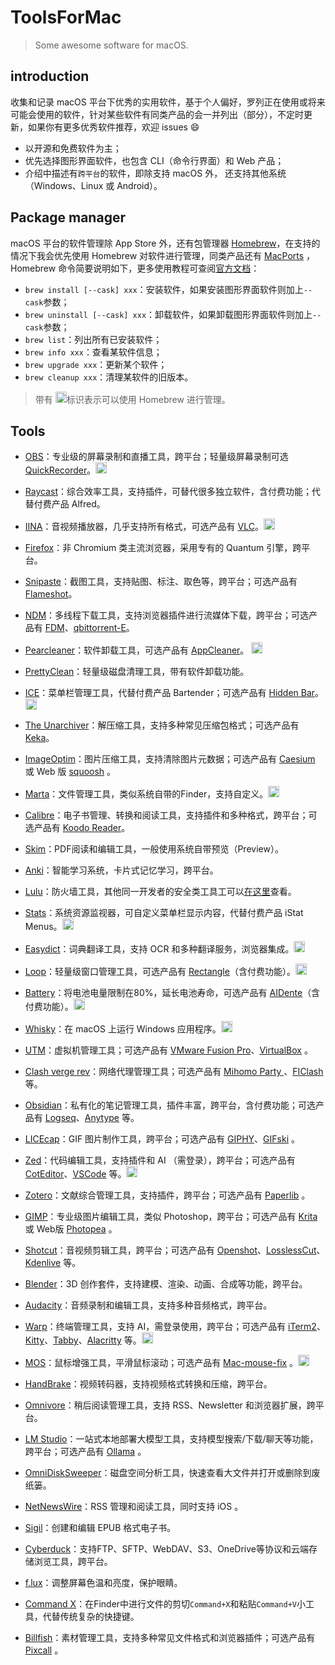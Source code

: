 # ToolsForMac

> Some awesome software for macOS.

## introduction

收集和记录 macOS 平台下优秀的实用软件，基于个人偏好，罗列正在使用或将来可能会使用的软件，针对某些软件有同类产品的会一并列出（部分），不定时更新，如果你有更多优秀软件推荐，欢迎 issues 😄

- 以开源和免费软件为主；
- 优先选择图形界面软件，也包含 CLI（命令行界面）和 Web 产品；
- 介绍中描述有`跨平台`的软件，即除支持 macOS 外， 还支持其他系统（Windows、Linux 或 Android）。

## Package manager

macOS 平台的软件管理除 App Store 外，还有包管理器 [Homebrew](https://brew.sh/)，在支持的情况下我会优先使用 Homebrew 对软件进行管理，同类产品还有 [MacPorts](https://www.macports.org/index.php) ，Homebrew 命令简要说明如下，更多使用教程可查阅[官方文档](https://docs.brew.sh/)：

- `brew install [--cask] xxx`：安装软件，如果安装图形界面软件则加上`--cask`参数；
- `brew uninstall [--cask] xxx`：卸载软件，如果卸载图形界面软件则加上`--cask`参数；
- `brew list`：列出所有已安装软件；
- `brew info xxx`：查看某软件信息；
- `brew upgrade xxx`：更新某个软件；
- `brew cleanup xxx`：清理某软件的旧版本。

> 带有 <img width = "18" height = "18" src="https://raw.githubusercontent.com/holyshell/ToolsForMac/72231dbe1542e83550656097a8a9463504255b5c/media/homebrew.svg">标识表示可以使用 Homebrew 进行管理。

## Tools

- [OBS](https://obsproject.com/)：专业级的屏幕录制和直播工具，跨平台；轻量级屏幕录制可选 [QuickRecorder](https://github.com/lihaoyun6/QuickRecorder)。<img width = "18" height = "18" src="https://raw.githubusercontent.com/holyshell/ToolsForMac/72231dbe1542e83550656097a8a9463504255b5c/media/homebrew.svg">
- [Raycast](https://www.raycast.com)：综合效率工具，支持插件，可替代很多独立软件，含付费功能；代替付费产品 Alfred。
- [IINA](https://iina.io/)：音视频播放器，几乎支持所有格式，可选产品有 [VLC](https://www.videolan.org/vlc/)。<img width = "18" height = "18" src="https://raw.githubusercontent.com/holyshell/ToolsForMac/72231dbe1542e83550656097a8a9463504255b5c/media/homebrew.svg">
- [Firefox](https://www.mozilla.org/zh-CN/firefox/all/desktop-release/)：非 Chromium 类主流浏览器，采用专有的 Quantum 引擎，跨平台。
- [Snipaste](https://zh.snipaste.com/)：截图工具，支持贴图、标注、取色等，跨平台；可选产品有 [Flameshot](https://flameshot.org/)。
- [NDM](https://www.neatdownloadmanager.com/index.php/en/)：多线程下载工具，支持浏览器插件进行流媒体下载，跨平台；可选产品有 [FDM](https://www.neatdownloadmanager.com/index.php/en/)、[qbittorrent-E](https://github.com/c0re100/qBittorrent-Enhanced-Edition)。
- [Pearcleaner](https://github.com/alienator88/Pearcleaner)：软件卸载工具，可选产品有 [AppCleaner](https://freemacsoft.net/appcleaner/)。 <img width = "18" height = "18" src="https://raw.githubusercontent.com/holyshell/ToolsForMac/72231dbe1542e83550656097a8a9463504255b5c/media/homebrew.svg">

- [PrettyClean](https://www.prettyclean.cc/zh)：轻量级磁盘清理工具，带有软件卸载功能。
- [ICE](https://icemenubar.app/)：菜单栏管理工具，代替付费产品 Bartender；可选产品有 [Hidden Bar](https://github.com/dwarvesf/hidden)。<img width = "18" height = "18" src="https://raw.githubusercontent.com/holyshell/ToolsForMac/72231dbe1542e83550656097a8a9463504255b5c/media/homebrew.svg">

- [The Unarchiver](https://macpaw.com/the-unarchiver)：解压缩工具，支持多种常见压缩包格式；可选产品有 [Keka](https://www.keka.io/zh-cn/)。
- [ImageOptim](https://imageoptim.com/mac)：图片压缩工具，支持清除图片元数据；可选产品有 [Caesium](https://saerasoft.com/caesium) 或 Web 版 [squoosh](https://squoosh.app/) 。

- [Marta](https://marta.sh/)：文件管理工具，类似系统自带的Finder，支持自定义。<img width = "18" height = "18" src="https://raw.githubusercontent.com/holyshell/ToolsForMac/72231dbe1542e83550656097a8a9463504255b5c/media/homebrew.svg">
- [Calibre](https://calibre-ebook.com/)：电子书管理、转换和阅读工具，支持插件和多种格式，跨平台；可选产品有 [Koodo Reader](https://github.com/koodo-reader/koodo-reader)。
- [Skim](https://skim-app.sourceforge.io/)：PDF阅读和编辑工具，一般使用系统自带预览（Preview）。
- [Anki](https://apps.ankiweb.net/)：智能学习系统，卡片式记忆学习，跨平台。
- [Lulu](https://github.com/objective-see/LuLu)：防火墙工具，其他同一开发者的安全类工具工可以[在这里](https://objective-see.org/tools.html)查看。
- [Stats](https://github.com/exelban/stats)：系统资源监视器，可自定义菜单栏显示内容，代替付费产品 iStat Menus。<img width = "18" height = "18" src="https://raw.githubusercontent.com/holyshell/ToolsForMac/72231dbe1542e83550656097a8a9463504255b5c/media/homebrew.svg">
- [Easydict](https://github.com/tisfeng/Easydict)：词典翻译工具，支持 OCR 和多种翻译服务，浏览器集成。<img width = "18" height = "18" src="https://raw.githubusercontent.com/holyshell/ToolsForMac/72231dbe1542e83550656097a8a9463504255b5c/media/homebrew.svg">
- [Loop](https://github.com/MrKai77/Loop)：轻量级窗口管理工具，可选产品有 [Rectangle](https://github.com/rxhanson/Rectangle)（含付费功能）。<img width = "18" height = "18" src="https://raw.githubusercontent.com/holyshell/ToolsForMac/72231dbe1542e83550656097a8a9463504255b5c/media/homebrew.svg">
- [Battery](https://github.com/actuallymentor/battery)：将电池电量限制在80%，延长电池寿命，可选产品有 [AIDente](https://apphousekitchen.com/zh-hans/)（含付费功能）。<img width = "18" height = "18" src="https://raw.githubusercontent.com/holyshell/ToolsForMac/72231dbe1542e83550656097a8a9463504255b5c/media/homebrew.svg">

- [Whisky](https://github.com/Whisky-App/Whisky)：在 macOS 上运行 Windows 应用程序。<img width = "18" height = "18" src="https://raw.githubusercontent.com/holyshell/ToolsForMac/72231dbe1542e83550656097a8a9463504255b5c/media/homebrew.svg">

- [UTM](https://mac.getutm.app/)：虚拟机管理工具；可选产品有 [VMware Fusion Pro](https://blogs.vmware.com/teamfusion/2024/05/fusion-pro-now-available-free-for-personal-use.html)、[VirtualBox](https://www.virtualbox.org/) 。

- [Clash verge rev](https://github.com/clash-verge-rev/clash-verge-rev)：网络代理管理工具；可选产品有 [Mihomo Party ](https://github.com/mihomo-party-org/mihomo-party)、[FIClash](https://github.com/chen08209/FlClash)等。

- [Obsidian](https://obsidian.md/)：私有化的笔记管理工具，插件丰富，跨平台，含付费功能；可选产品有 [Logseq](https://logseq.com/)、[Anytype](https://anytype.io/) 等。

- [LICEcap](https://www.cockos.com/licecap/)：GIF 图片制作工具，跨平台；可选产品有 [GIPHY](https://giphy.com/apps/giphycapture)、[GIFski](https://github.com/sindresorhus/Gifski) 。

- [Zed](https://zed.dev/)：代码编辑工具，支持插件和 AI （需登录），跨平台；可选产品有 [CotEditor](https://coteditor.com/)、[VSCode](https://code.visualstudio.com/) 等。<img width = "18" height = "18" src="https://raw.githubusercontent.com/holyshell/ToolsForMac/72231dbe1542e83550656097a8a9463504255b5c/media/homebrew.svg">

- [Zotero](https://www.zotero.org/)：文献综合管理工具，支持插件，跨平台；可选产品有 [Paperlib](https://paperlib.app/cn/) 。

- [GIMP](https://www.gimp.org/)：专业级图片编辑工具，类似 Photoshop，跨平台；可选产品有 [Krita](https://krita.org/zh-cn/) 或 Web版 [Photopea](https://www.photopea.com/) 。

- [Shotcut](https://www.shotcut.org/)：音视频剪辑工具，跨平台；可选产品有 [Openshot](https://www.openshot.org/zh-hans/)、[LosslessCut](https://github.com/mifi/lossless-cut)、[Kdenlive](https://invent.kde.org/multimedia/kdenlive) 等。

- [Blender](https://www.blender.org/)：3D 创作套件，支持建模、渲染、动画、合成等功能，跨平台。

- [Audacity](https://www.audacityteam.org/)：音频录制和编辑工具，支持多种音频格式，跨平台。

- [Warp](https://www.warp.dev/)：终端管理工具，支持 AI，需登录使用，跨平台；可选产品有 [iTerm2](https://iterm2.com/index.html)、[Kitty](https://sw.kovidgoyal.net/kitty/)、[Tabby](https://tabby.sh/)、[Alacritty](https://alacritty.org/) 等。<img width = "18" height = "18" src="https://raw.githubusercontent.com/holyshell/ToolsForMac/72231dbe1542e83550656097a8a9463504255b5c/media/homebrew.svg">

- [MOS](https://github.com/Caldis/Mos)：鼠标增强工具，平滑鼠标滚动；可选产品有 [Mac-mouse-fix](https://macmousefix.com/) 。<img width = "18" height = "18" src="https://raw.githubusercontent.com/holyshell/ToolsForMac/72231dbe1542e83550656097a8a9463504255b5c/media/homebrew.svg">

- [HandBrake](https://handbrake.fr/)：视频转码器，支持视频格式转换和压缩，跨平台。

- [Omnivore](https://omnivore.app/)：稍后阅读管理工具，支持 RSS、Newsletter 和浏览器扩展，跨平台。

- [LM Studio](https://lmstudio.ai/)：一站式本地部署大模型工具，支持模型搜索/下载/聊天等功能，跨平台；可选产品有 [Ollama](https://ollama.com/) 。

- [OmniDiskSweeper](https://www.omnigroup.com/more)：磁盘空间分析工具，快速查看大文件并打开或删除到废纸篓。

- [NetNewsWire](https://netnewswire.com/)：RSS 管理和阅读工具，同时支持 iOS 。

- [Sigil](https://sigil-ebook.com/sigil/)：创建和编辑 EPUB 格式电子书。

- [Cyberduck](https://cyberduck.io/)：支持FTP、SFTP、WebDAV、S3、OneDrive等协议和云端存储浏览工具，跨平台。

- [f.lux](https://justgetflux.com/)：调整屏幕色温和亮度，保护眼睛。

- [Command X](https://sindresorhus.com/command-x)：在Finder中进行文件的剪切`Command+X`和粘贴`Command+V`小工具，代替传统复杂的快捷键。

- [Billfish](https://www.billfish.cn/)：素材管理工具，支持多种常见文件格式和浏览器插件；可选产品有 [Pixcall](https://pixcall.com/download) 。

  
